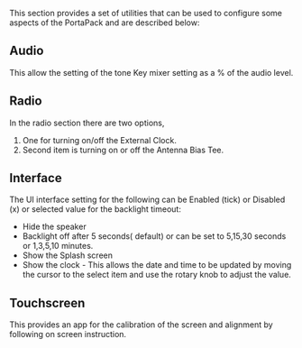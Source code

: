 This section provides a set of utilities  that can be used to configure some aspects of the PortaPack and are described below:
## Audio
This allow the setting of the tone Key mixer setting as a % of the audio level.
## Radio
In the radio section  there  are two options, 
1. One for turning on/off the External Clock.
1. Second item is turning on or off the Antenna Bias Tee.
## Interface
The UI interface  setting for the following can be Enabled (tick) or Disabled (x) or selected value for the backlight timeout:
* Hide the speaker
* Backlight off after 5 seconds( default) or can be set to 5,15,30 seconds or 1,3,5,10 minutes.
* Show the Splash screen
* Show the clock - This allows the date and time to be updated by moving the cursor to the select item and use the rotary knob to adjust the value. 
## Touchscreen
This provides an app for the calibration of the screen and alignment by following on screen instruction. 
